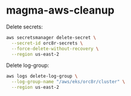# magma-aws-cleanup

Delete secrets:
```bash
aws secretsmanager delete-secret \
  --secret-id orc8r-secrets \
  --force-delete-without-recovery \
  --region us-east-2
```

Delete log-group:
```bash
aws logs delete-log-group \
  --log-group-name "/aws/eks/orc8r/cluster" \
  --region us-east-2
```
